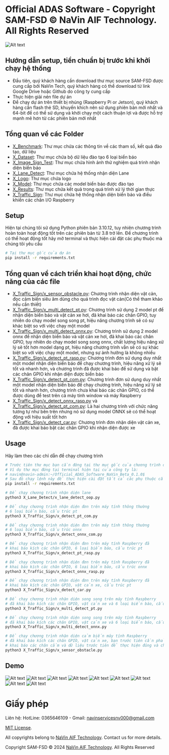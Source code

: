 # Official ADAS Software - Copyright SAM-FSD © NaVin AIF Technology. All Rights Reserved
<img src="X_Logo/x_logo.jpg" alt="Alt text">

## Hướng dẫn setup, tiền chuẩn bị trước khi khởi chạy hệ thống
* Đầu tiên, quý khách hàng cần download thư mục source SAM-FSD được cung cấp bởi NaVin Tech, quý khách hàng có thể download từ link Google Drive hoặc Github do công ty cung cấp
* Thực hiện giải nén file dự án
* Để chạy dự án trên thiết bị nhúng (Raspberry Pi or Jetson), quý khách hàng cần flash thẻ SD, khuyến khích nên sử dụng phiên bản mới nhất và 64-bit để có thể sử dụng và khởi chạy một cách thuận lợi và được hỗ trợ mạnh mẽ hơn từ các phiên bản mới nhất

## Tổng quan về các Folder
* [X_Benchmark](X_Benchmark): Thư mục chứa các thông tin về các tham số, kết quả đào tạo, dữ liệu
* [X_Dataset](X_Dataset): Thư mục chứa bộ dữ liệu đào tạo 6 loại biển báo
* [X_Image_Sign_Test](X_Image_Sign_Test): Thư mục chứa hình ảnh thử nghiệm quá trình nhận diện biển báo
* [X_Lane_Detect](X_Lane_Detect): Thư mục chứa hệ thống nhận diện Lane
* [X_Logo](X_Logo): Thư mục chứa logo 
* [X_Model](X_Model): Thư mục chứa các model biển báo được đào tạo
* [X_Results](X_Results): Thư mục chứa kết quả trong quá trình xử lý thời gian thực
* [X_Traffic_Sign](X_Traffic_Sign): Thư mục chứa hệ thống nhận diện biển báo và điều khiển các chân I/O Raspberry


## Setup
Hiện tại chúng tôi sử dụng Python phiên bản 3.10.12, tuy nhiên chương trình hoàn toàn hoạt động tốt trên các phiên bản từ 3.8 trở lên. Để chương trình có thể hoạt động tốt hãy mở terminal và thực hiện cài đặt các phụ thuộc mà chúng tôi yêu cầu


```bash
# Tại thư mục gốc của dự án
pip install -r requirements.txt
```

## Tổng quan về cách triển khai hoạt động, chức năng của các file

* [X_Traffic_Sign/x_sensor_obstacle.py](X_Traffic_Sign/x_sensor_obstacle.py): Chương trình nhận diện vật cản, đọc cảm biến siêu âm dùng cho quá trình đọc vật cản(Có thể tham khảo nếu cần thiết)
* [X_Traffic_Sign/x_multi_detect_pt.py](X_Traffic_Sign/x_multi_detect_pt.py): Chương trình sử dụng 2 model pt để nhận diện biển báo và vật cản xe hơi, đã khai báo các chân GPIO, tuy nhiên do chạy model song song pt, hiệu năng chương trình sẽ có sự khác biệt so với việc chạy một model
* [X_Traffic_Sign/x_multi_detect_onnx.py](X_Traffic_Sign/x_multi_detect_onnx.py): Chương trình sử dụng 2 model onnx để nhận diện biển báo và vật cản xe hơi, đã khai báo các chân GPIO, tuy nhiên do chạy model song song onnx, chất lượng hiệu năng xử lý sẽ tốt hơn model dạng pt, hiệu năng chương trình vẫn sẽ có sự khác biệt so với việc chạy một model, nhưng sự ảnh hưởng là không nhiều
* [X_Traffic_Sign/x_detect_pt_rasp.py](X_Traffic_Sign/x_detect_pt_rasp.py): Chương trình đơn sử dụng duy nhất một model nhận diện biển báo để chạy chương trình, hiệu năng xử lý sẽ tốt và nhanh hơn, và chương trình đã được khai báo để sử dụng và bật các chân GPIO khi nhận diện được biển báo
 * [X_Traffic_Sign/x_detect_pt_com.py](X_Traffic_Sign/x_detect_pt_com.py): Chương trình đơn sử dụng duy nhất một model nhận diện biển báo để chạy chương trình, hiệu năng xử lý sẽ tốt và nhanh hơn, chương trình chưa khai báo các chân GPIO, có thể được dùng để test trên cả máy tính window và máy Raspberry
* [X_Traffic_Sign/x_detect_onnx_rasp.py](X_Traffic_Sign/x_detect_onnx_rasp.py) và [X_Traffic_Sign/x_detect_pt_com.py](X_Traffic_Sign/x_detect_pt_com.py): Là hai chương trình với chức năng tương tự như bên trên nhưng nó sử dụng model ONNX sẽ có thể hoạt động với hiệu suất tốt hơn
 * [X_Traffic_Sign/x_detect_car.py](X_Traffic_Sign/x_detect_car.py): Chương trình đơn nhận diện vật cản xe, đã được khai báo bật các chân GPIO khi nhận diện được xe
 

## Usage
Hãy làm theo các chỉ dẫn để chạy chương trình
```bash
# Trước tiên thư mục bạn cần đứng tại thư mục gốc của chương trình để khởi chạy chính xác
# Ví dụ thư mục đứng tại terminal hiện tại của công ty là:
# navin@navin-admin:~/Official_ADAS_Software_NaVin_Beta_0.1.0$ 
# Sau đó chạy lệnh này để thực hiện cài đặt tất cả các phụ thuộc cần thiết để chạy chương trình
pip install -r requirements.txt

# Để chạy chương trình nhận diện lane
python3 X_Lane_Detect/x_lane_detect_oop.py

# Để chạy chương trình nhận diện đơn trên máy tính thông thường
# 6 loại biển báo, cấu trúc pt
python3 X_Traffic_Sign/x_detect_pt_com.py

# Để chạy chương trình nhận diện đơn trên máy tính thông thường
# 6 loại biển báo, cấu trúc onnx
python3 X_Traffic_Sign/x_detect_onnx_com.py

# Để chạy chương trình nhận diện đơn trên máy tính Raspberry đã
# khai báo kích các chân GPIO, 6 loại biển báo, cấu trúc pt
python3 X_Traffic_Sign/x_detect_pt_rasp.py

# Để chạy chương trình nhận diện đơn trên máy tính Raspberry đã
# khai báo kích các chân GPIO, 6 loại biển báo, cấu trúc onnx
python3 X_Traffic_Sign/x_detect_onnx_rasp.py

# Để chạy chương trình nhận diện đơn trên máy tính Raspberry đã
# khai báo kích các chân GPIO, vật cản xe, cấu trúc pt
python3 X_Traffic_Sign/x_detect_car.py

# Để chạy chương trình nhận diện song song trên máy tính Raspberry
# đã khai báo kích các chân GPIO, vật cản xe và 6 loại biển báo, cấu trúc pt
python3 X_Traffic_Sign/x_multi_detect_pt.py

# Để chạy chương trình nhận diện song song trên máy tính Raspberry
# đã khai báo kích các chân GPIO, vật cản xe và 6 loại biển báo, cấu trúc onnx
python3 X_Traffic_Sign/x_multi_detect_onnx.py

# Để chạy chương trình nhận diện cảm biến máy tính Raspberry
# đã khai báo kích các chân GPIO, vật cản xe, bạn trước tiên cần phải
# khai báo các chân cắm và dữ liệu trước tiên để thực hiện đúng và chương trình hoạt động
python3 X_Traffic_Sign/x_sensor_obstacle.py
```

## Demo
<img src="X_Results/x_lane.png" alt="Alt text">
<img src="X_Results/x_lane1.png" alt="Alt text">
<img src="X_Results/x_car.png" alt="Alt text">
<img src="X_Results/x_green_light.png" alt="Alt text">
<img src="X_Results/x_pedestrian.png" alt="Alt text">
<img src="X_Results/x_stop_sign.png" alt="Alt text">
<img src="X_Results/x_train.png" alt="Alt text">
<img src="X_Results/x_turn_left.png" alt="Alt text">
<img src="X_Results/x_turn_right.png" alt="Alt text">

# Giấy phép
Liên hệ: HotLine: 0365646109 - Gmail: navinservicesnv000@gmail.com

[MIT License](https://opensource.org/licenses/MIT).

All copyrights belong to [NaVin AIF Technology](https://youtube.com/@navin_aif_tech?si=weCtRn8YjGdgIVZk). Contact us for more details.

Copyright SAM-FSD © 2024 [NaVin AIF Technology](https://youtube.com/@navin_aif_tech?si=weCtRn8YjGdgIVZk). All Rights Reserved
